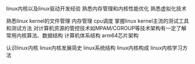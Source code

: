 linux内核以及linux驱动开发经验
熟悉内存管理和内核性能优化
熟悉虚拟化技术

熟悉linux kernel的文件管理 内存管理 cpu调度
掌握linux kernel主流的测试工具和测试方法
对计算机资源的管控技术如MPAM/CGROUP等技术架构有一定了解
常用内核算法、数据结构
计算机体系结构
arm64芯片架构

认识linux内核
linux内核发展简史
linux系统结构
linux内核构成
linux内核学习方法
